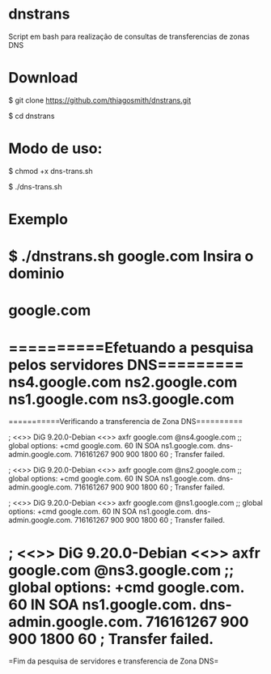 # dnstrans
Script em bash para realização de consultas de transferencias de zonas DNS

# Download
$ git clone https://github.com/thiagosmith/dnstrans.git

$ cd dnstrans


# Modo de uso:
$ chmod +x dns-trans.sh

$ ./dns-trans.sh

# Exemplo
$ ./dnstrans.sh google.com
Insira o dominio
============================================================
google.com
============================================================
==========Efetuando a pesquisa pelos servidores DNS=========
ns4.google.com
ns2.google.com
ns1.google.com
ns3.google.com
============================================================
===========Verificando a transferencia de Zona DNS==========

; <<>> DiG 9.20.0-Debian <<>> axfr google.com @ns4.google.com
;; global options: +cmd
google.com.             60      IN      SOA     ns1.google.com. dns-admin.google.com. 716161267 900 900 1800 60
; Transfer failed.

; <<>> DiG 9.20.0-Debian <<>> axfr google.com @ns2.google.com
;; global options: +cmd
google.com.             60      IN      SOA     ns1.google.com. dns-admin.google.com. 716161267 900 900 1800 60
; Transfer failed.

; <<>> DiG 9.20.0-Debian <<>> axfr google.com @ns1.google.com
;; global options: +cmd
google.com.             60      IN      SOA     ns1.google.com. dns-admin.google.com. 716161267 900 900 1800 60
; Transfer failed.

; <<>> DiG 9.20.0-Debian <<>> axfr google.com @ns3.google.com
;; global options: +cmd
google.com.             60      IN      SOA     ns1.google.com. dns-admin.google.com. 716161267 900 900 1800 60
; Transfer failed.
============================================================
=Fim da pesquisa de servidores e  transferencia de Zona DNS=

